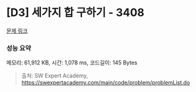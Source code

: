 # [D3] 세가지 합 구하기 - 3408 

[문제 링크](https://swexpertacademy.com/main/code/problem/problemDetail.do?contestProbId=AWEbPukqySUDFAWs) 

### 성능 요약

메모리: 61,912 KB, 시간: 1,078 ms, 코드길이: 145 Bytes



> 출처: SW Expert Academy, https://swexpertacademy.com/main/code/problem/problemList.do
